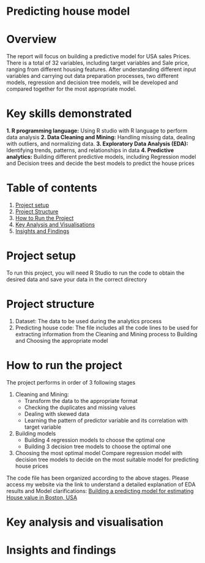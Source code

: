 # Predicting house model
# Overview
The report will focus on building a predictive model for USA sales Prices. There is a total of 32 variables, including target variables and Sale price, ranging from different housing features. After understanding different input variables and carrying out data preparation processes, two different models, regression and decision tree models, will be developed and compared together for the most appropriate model.

# Key skills demonstrated
**1. R programming language:** Using R studio with R language to perform data analysis
**2. Data Cleaning and Mining:** Handling missing data, dealing with outliers, and normalizing data. 
**3. Exploratory Data Analysis (EDA):** Identifying trends, patterns, and relationships in data
**4. Predictive analytics:** Building different predictive models, including Regression model and Decision trees and decide the best models to predict the house prices

# Table of contents
1. [Project setup](#project-setup)
2. [Project Structure](#project-structure)
3. [How to Run the Project](#how-to-run-project)
4. [Key Analysis and Visualisations](#key-analysis-and-visualisations)
5. [Insights and Findings](#insights-and-findings)

# Project setup
To run this project, you will need R Studio to run the code to obtain the desired data and save your data in the correct directory 

# Project structure
1. Dataset: The data to be used during the analytics process
2. Predicting house code: The file includes all the code lines to be used for extracting information from the Cleaning and Mining process to Building and Choosing the appropriate model

# How to run the project 
The project performs in order of 3 following stages
1. Cleaning and Mining:
   * Transform the data to the appropriate format
   * Checking the duplicates and missing values
   * Dealing with skewed data
   * Learning the pattern of predictor variable and its correlation with target variable
2. Building models
   * Building 4 regression models to choose the optimal one
   * Building 3 decision tree models to choose the optimal one
3. Choosing the most optimal model
   Compare regression model with decision tree models to decide on the most suitable model for predicting house prices

The code file has been organized according to the above stages. Please access my website via the link to understand a detailed explanation of EDA results and Model clarifications: [Building a predicting model for estimating House value in Boston, USA](https://nrena1997.wixsite.com/analyst-porfolio/post/building-a-predicting-model-for-estimating-house-value-in-boston-usa)

# Key analysis and visualisation

# Insights and findings

